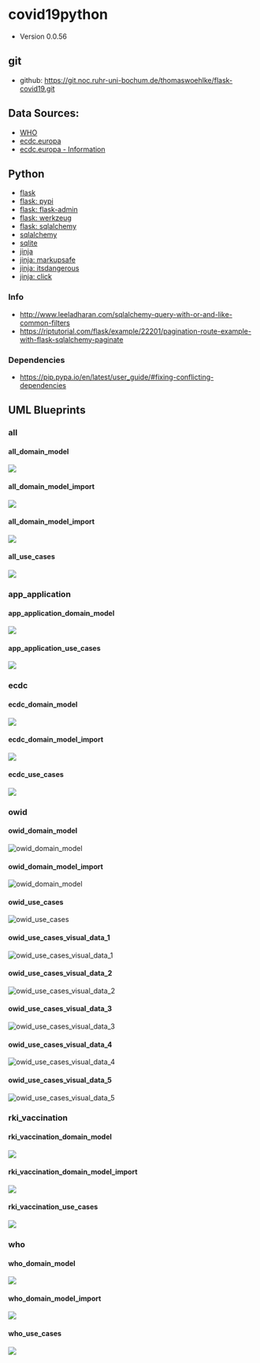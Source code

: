 # covid19python
* Version 0.0.56

## git
* github: https://git.noc.ruhr-uni-bochum.de/thomaswoehlke/flask-covid19.git

## Data Sources:
* [WHO](https://covid19.who.int/WHO-COVID-19-global-data.csv)
* [ecdc.europa](https://opendata.ecdc.europa.eu/covid19/casedistribution/csv)
* [ecdc.europa - Information](https://www.ecdc.europa.eu/en/publications-data/download-todays-data-geographic-distribution-covid-19-cases-worldwide)

## Python
* [flask](https://flask.palletsprojects.com/en/1.1.x/)
* [flask: pypi](https://pypi.org/project/Flask/)
* [flask: flask-admin](https://github.com/flask-admin/flask-admin/)
* [flask: werkzeug](https://werkzeug.palletsprojects.com/en/1.0.x/)
* [flask: sqlalchemy](https://flask.palletsprojects.com/en/1.1.x/patterns/sqlalchemy/)
* [sqlalchemy](https://docs.sqlalchemy.org/en/13/)
* [sqlite](https://sqlite.org/docs.html)
* [jinja](https://jinja.palletsprojects.com/en/2.11.x/)
* [jinja: markupsafe](https://palletsprojects.com/p/markupsafe/)
* [jinja: itsdangerous](https://palletsprojects.com/p/itsdangerous/)
* [jinja: click](https://palletsprojects.com/p/click/)

### Info
* http://www.leeladharan.com/sqlalchemy-query-with-or-and-like-common-filters
* https://riptutorial.com/flask/example/22201/pagination-route-example-with-flask-sqlalchemy-paginate

### Dependencies
* https://pip.pypa.io/en/latest/user_guide/#fixing-conflicting-dependencies

## UML Blueprints

### all
#### all_domain_model
![](docs/blueprints/all/uml/img/all_domain_model.png)
#### all_domain_model_import
![](docs/blueprints/all/uml/img/all_domain_model_import.png)
#### all_domain_model_import
![](docs/blueprints/all/uml/img/all_domain_model_star_schema.png)
#### all_use_cases
![](docs/blueprints/all/uml/img/all_use_cases.png)

### app_application
#### app_application_domain_model
![](docs/blueprints/app_application/uml/img/app_application_domain_model.png)
#### app_application_use_cases
![](docs/blueprints/app_application/uml/img/app_application_use_cases.png)

### ecdc
#### ecdc_domain_model
![](docs/blueprints/ecdc/uml/img/ecdc_domain_model.png)
#### ecdc_domain_model_import
![](docs/blueprints/ecdc/uml/img/ecdc_domain_model_import.png)
#### ecdc_use_cases
![](docs/blueprints/ecdc/uml/img/ecdc_use_cases.png)

### owid
#### owid_domain_model
![owid_domain_model](docs/blueprints/owid/uml/img/owid_domain_model.png)
#### owid_domain_model_import
![owid_domain_model](docs/blueprints/owid/uml/img/owid_domain_model_import.png)
#### owid_use_cases
![owid_use_cases](docs/blueprints/owid/uml/img/owid_use_cases.png)
#### owid_use_cases_visual_data_1
![owid_use_cases_visual_data_1](docs/blueprints/owid/uml/use_cases__visual_data/img/owid_use_cases_visual_data_1.png)
#### owid_use_cases_visual_data_2
![owid_use_cases_visual_data_2](docs/blueprints/owid/uml/use_cases__visual_data/img/owid_use_cases_visual_data_2.png)
#### owid_use_cases_visual_data_3
![owid_use_cases_visual_data_3](docs/blueprints/owid/uml/use_cases__visual_data/img/owid_use_cases_visual_data_3.png)
#### owid_use_cases_visual_data_4
![owid_use_cases_visual_data_4](docs/blueprints/owid/uml/use_cases__visual_data/img/owid_use_cases_visual_data_4.png)
#### owid_use_cases_visual_data_5
![owid_use_cases_visual_data_5](docs/blueprints/owid/uml/use_cases__visual_data/img/owid_use_cases_visual_data_5.png)

### rki_vaccination
#### rki_vaccination_domain_model
![](docs/blueprints/rki_vaccination/uml/img/rki_vaccination_domain_model.png)
#### rki_vaccination_domain_model_import
![](docs/blueprints/rki_vaccination/uml/img/rki_vaccination_domain_model_import.png)
#### rki_vaccination_use_cases
![](docs/blueprints/rki_vaccination/uml/img/rki_vaccination_use_cases.png)

### who
#### who_domain_model
![](docs/blueprints/who/uml/img/who_domain_model.png)
#### who_domain_model_import
![](docs/blueprints/who/uml/img/who_domain_model_import.png)
#### who_use_cases
![](docs/blueprints/who/uml/img/who_use_cases.png)
